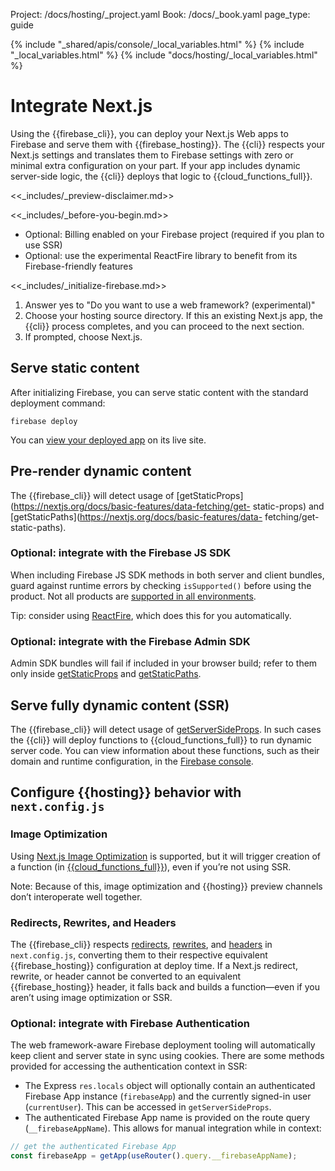 Project: /docs/hosting/_project.yaml
Book: /docs/_book.yaml
page_type: guide

{% include "_shared/apis/console/_local_variables.html" %}
{% include "_local_variables.html" %}
{% include "docs/hosting/_local_variables.html" %}

<link rel="stylesheet" type="text/css" href="/styles/docs.css" />

# Integrate Next.js

Using the {{firebase_cli}}, you can deploy your Next.js Web apps to Firebase and
serve them with {{firebase_hosting}}. The {{cli}} respects your Next.js settings and
translates them to Firebase settings with zero or minimal extra configuration on
your part. If your app includes dynamic server-side logic, the {{cli}} deploys that
logic to {{cloud_functions_full}}.

<<_includes/_preview-disclaimer.md>>

<<_includes/_before-you-begin.md>>

- Optional: Billing enabled on your Firebase project
  (required if you plan to use SSR)
- Optional: use the experimental ReactFire library to benefit from its
  Firebase-friendly features

<<_includes/_initialize-firebase.md>>

1.  Answer yes to "Do you want to use a web framework? (experimental)"
1.  Choose your hosting source directory. If this an existing Next.js app,
    the {{cli}} process completes, and you can proceed to the next section.
1.  If prompted, choose Next.js.

## Serve static content

After initializing Firebase, you can serve static content with the standard
deployment command:

```shell
firebase deploy
```

You can [view your deployed app](/docs/hosting/test-preview-deploy#view-changes)
on its live site.

## Pre-render dynamic content

The {{firebase_cli}} will detect usage of
[getStaticProps](https://nextjs.org/docs/basic-features/data-fetching/get-
static-props) and [getStaticPaths](https://nextjs.org/docs/basic-features/data-
fetching/get-static-paths).

### Optional: integrate with the Firebase JS SDK

When including Firebase JS SDK methods in both server and client bundles, guard
against runtime errors by checking `isSupported()` before using the product.
Not all products are [supported in all environments](/docs/web/environments-js-sdk#other_environments).

Tip: consider using
[ReactFire](https://github.com/FirebaseExtended/reactfire#reactfire), which does
this for you automatically.

### Optional: integrate with the Firebase Admin SDK

Admin SDK bundles will fail if included in your browser build; refer to them
only inside [getStaticProps](https://nextjs.org/docs/basic-features/data-fetching/get-static-props)
and [getStaticPaths](https://nextjs.org/docs/basic-features/data-fetching/get-static-paths).

## Serve fully dynamic content (SSR)

The {{firebase_cli}} will detect usage of
[getServerSideProps](https://nextjs.org/docs/basic-features/data-fetching/get-server-side-props).
In such cases the {{cli}} will deploy functions to {{cloud_functions_full}} to run dynamic 
server code. You can view information about these functions, such as their domain and runtime configuration, in the [Firebase console](https://console.firebase.google.com/project/_/functions).


## Configure {{hosting}} behavior with `next.config.js`

### Image Optimization

Using [Next.js Image Optimization](https://nextjs.org/docs/basic-features/image-optimization)
is supported, but it will trigger creation of a function
(in [{{cloud_functions_full}}](/docs/functions/)), even if you’re not using SSR.

Note: Because of this, image optimization and {{hosting}} preview channels don’t
interoperate well together.

### Redirects, Rewrites, and Headers

The {{firebase_cli}} respects [redirects](https://nextjs.org/docs/api-reference/next.config.js/redirects),
[rewrites](https://nextjs.org/docs/api-reference/next.config.js/rewrites), and
[headers](https://nextjs.org/docs/api-reference/next.config.js/headers) in
`next.config.js`, converting them to their
respective equivalent {{firebase_hosting}} configuration at deploy time. If a
Next.js redirect, rewrite, or header cannot be converted to an equivalent
{{firebase_hosting}} header, it falls back and builds a function—even if you
aren’t using image optimization or SSR.

### Optional: integrate with Firebase Authentication

The web framework-aware Firebase deployment tooling will automatically keep
client and server state in sync using cookies. There are some methods provided
for accessing the authentication context in SSR:

- The Express `res.locals` object will optionally contain an authenticated
  Firebase App instance (`firebaseApp`) and the currently signed-in user
  (`currentUser`). This can be accessed in `getServerSideProps`.
- The authenticated Firebase App name is provided on the route query
  (`__firebaseAppName`). This allows for manual integration while in context:

```typescript
// get the authenticated Firebase App
const firebaseApp = getApp(useRouter().query.__firebaseAppName);
```
